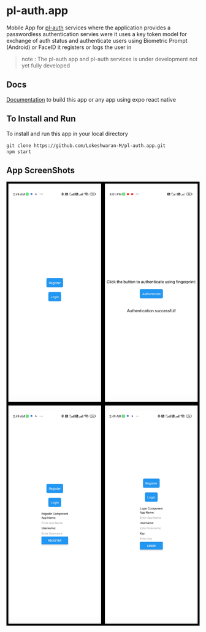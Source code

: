 # pl-auth.app

Mobile App for [pl-auth](https://github.com/Lokeshwaran-M/pl-auth) services where the application provides a passwordless authentication servies were it uses a key token model for exchange of auth status and authenticate users using Biometric Prompt (Android) or FaceID it registers or logs the user in

> note : The pl-auth app and pl-auth services is under development not yet fully developed

## Docs

[Documentation](https://github.com/Lokeshwaran-M/dev-docs/blob/main/expo-react-native-app/init.expo-react-native-app.docs.md) to build this app or any app using expo react native

## To Install and Run

To install and run this app in your local directory

```
git clone https://github.com/Lokeshwaran-M/pl-auth.app.git
npm start
```

## App ScreenShots

<div class="screenshot-container" style="display: flex; justify-content: center">
<div style="width: 50%; border: 5px solid black;">

![Alt text](git-img/auth0.jpg?raw=true "Optional Title")

</div>
<div style="width: 50%; border: 5px solid black;">

![Alt text](git-img/auth1.jpg?raw=true "Optional Title")

</div>
</div>

<div class="screenshot-container" style="display: flex; justify-content: center">
<div style="width: 50%; border: 5px solid black;">

![Alt text](git-img/auth2.jpg?raw=true "Optional Title")


</div>
<div style="width: 50%; border: 5px solid black;">

![Alt text](git-img/auth3.jpg?raw=true "Optional Title")

</div>
</div>


